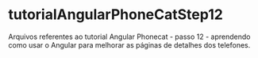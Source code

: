 # tutorialAngularPhoneCatStep12
Arquivos referentes ao tutorial Angular Phonecat - passo 12 - aprendendo como  usar o Angular para melhorar as páginas de detalhes dos telefones.
